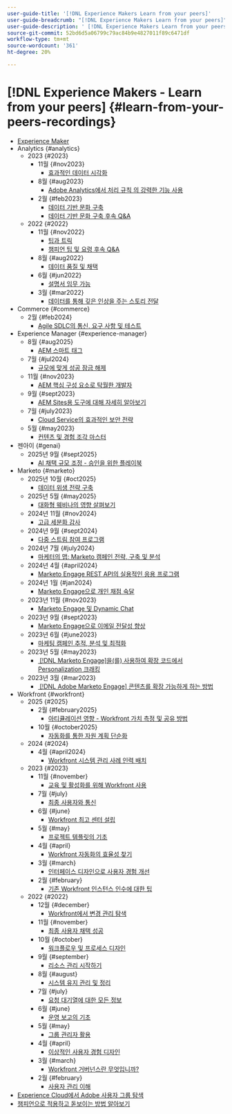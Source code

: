 ```yaml
---
user-guide-title: '[!DNL Experience Makers Learn from your peers]'
user-guide-breadcrumb: "[!DNL Experience Makers Learn from your peers]"
user-guide-description: ' [!DNL Experience Makers Learn from your peers]의 녹음/녹화 컬렉션'
source-git-commit: 52bd6d5a06799c79ac84b9e4827011f89c6471df
workflow-type: tm+mt
source-wordcount: '361'
ht-degree: 20%

---
```



# [!DNL Experience Makers - Learn from your peers] {#learn-from-your-peers-recordings}

+ [Experience Maker](overview.md)
+ Analytics {#analytics}
   + 2023 {#2023}
      + 11월 {#nov2023}
         + [효과적인 데이터 시각화](analytics/nov2023/impactful-data-visualizations.md)
      + 8월 {#aug2023}
         + [Adobe Analytics에서 처리 규칙 의 강력한 기능 사용](analytics/aug2023/processing-rules.md)
      + 2월 {#feb2023}
         + [데이터 기반 문화 구축](analytics/feb2023/data-driven-culture.md)
         + [데이터 기반 문화 구축 후속 Q&amp;A](analytics/feb2023/data-driven-culture-q-and-a.md)
   + 2022 {#2022}
      + 11월 {#nov2022}
         + [팁과 트릭](analytics/nov2022/tips-and-tricks.md)
         + [챔피언 팁 및 요령 후속 Q&amp;A](analytics/nov2022/tips-and-tricks-q-and-a.md)
      + 8월 {#aug2022}
         + [데이터 품질 및 채택](analytics/aug2022/data-quality.md)
      + 6월 {#jun2022}
         + [설명서 임무 가능](analytics/june2022/mission-possible.md)
      + 3월 {#mar2022}
         + [데이터를 통해 깊은 인상을 주는 스토리 전달](analytics/mar2022/stories-with-data.md)
+ Commerce {#commerce}
   + 2월 {#feb2024}
      + [Agile SDLC의 통신, 요구 사항 및 테스트](commerce/2024/agile-sdlc.md)
+ Experience Manager {#experience-manager}
   + 8월 {#aug2025}
      + [AEM 스마트 태그](experience-manager/aug2025/smart-tags.md)
   + 7월 {#jul2024}
      + [규모에 맞게 성공 잠금 해제](experience-manager/july2024/global-digital-presence.md)
   + 11월 {#nov2023}
      + [AEM 핵심 구성 요소로 탁월한 개발자](experience-manager/nov2023/core-components.md)
   + 9월 {#sept2023}
      + [AEM Sites용 도구에 대해 자세히 알아보기](experience-manager/sept2023/aem-sites-tools.md)
   + 7월 {#july2023}
      + [Cloud Service의 효과적인 보안 전략](experience-manager/july2023/effective-security-strategies-in-cloud-service.md)
   + 5월 {#may2023}
      + [컨텐츠 및 경험 조각 마스터](experience-manager/may2023/mastering-content-and-experience-fragments.md)
+ 젠아이 {#genai}
   + 2025년 9월 {#sept2025}
      + [AI 채택 규모 조정 - 승인을 위한 플레이북](genai/sept2025/scale-ai-adoption-a-playbook-for-approvals.md)
+ Marketo {#marketo}
   + 2025년 10월 {#oct2025}
      + [데이터 위생 전략 구축](marketo/oct2025/data-hygiene-strategy.md)
   + 2025년 5월 {#may2025}
      + [대화형 웨비나의 영향 살펴보기](marketo/may2025/interactive-webinars.md)
   + 2024년 11월 {#nov2024}
      + [고급 세분화 감사](marketo/nov2024/advanced-segmentation.md)
   + 2024년 9월 {#sept2024}
      + [다중 스트림 참여 프로그램](marketo/sept2024/multi-stream-engagement-programs.md)
   + 2024년 7월 {#july2024}
      + [마케터의 맵: Marketo 캠페인 전략, 구축 및 분석](marketo/july2024/marketers-map-marketo-campaigns.md)
   + 2024년 4월 {#april2024}
      + [Marketo Engage REST API의 실용적인 응용 프로그램](marketo/april2024/practical-applications-of-marketo-engage-rest-api.md)
   + 2024년 1월 {#jan2024}
      + [Marketo Engage으로 개인 채점 숙달](marketo/jan2024/person-scoring-mastery.md)
   + 2023년 11월 {#nov2023}
      + [Marketo Engage 및 Dynamic Chat](marketo/nov2023/dynamic-chat.md)
   + 2023년 9월 {#sept2023}
      + [Marketo Engage으로 이메일 전달성 향상](marketo/sept2023/email-deliverability.md)
   + 2023년 6월 {#june2023}
      + [마케팅 캠페인 추적, 분석 및 최적화](marketo/june2023/marketing-campaigns.md)
   + 2023년 5월 {#may2023}
      + [&#x200B; [!DNL Marketo Engage]을(를) 사용하여 확장 코드에서 Personalization 크래킹](marketo/may2023/personalization-at-scale.md)
   + 2023년 3월 {#mar2023}
      + [&#x200B; [!DNL Adobe Marketo Engage] 콘텐츠를 확장 가능하게 하는 방법](marketo/mar2023/templates-tokens-teamwork.md)
+ Workfront {#workfront}
   + 2025 {#2025}
      + 2월 {#february2025}
         + [아티큘레이션 영향 - Workfront 가치 측정 및 공유 방법](workfront/2025/how-to-measure-and-share-workfront-value.md)
      + 10월 {#october2025}
         + [자동화를 통한 자원 계획 단순화](workfront/2025/simplify-resource-planning-with-automation.md)
   + 2024 {#2024}
      + 4월 {#april2024}
         + [Workfront 시스템 관리 사례 인력 배치](workfront/2024/04/staffing-your-workfront-system-admin-practice.md)
   + 2023 {#2023}
      + 11월 {#november}
         + [교육 및 활성화를 위해 Workfront 사용](workfront/2023/11/using-workfront-for-training-and-enablement.md)
      + 7월 {#july}
         + [최종 사용자와 통신](workfront/2023/07/communicating-with-end-users.md)
      + 6월 {#june}
         + [Workfront 최고 센터 설립](workfront/2023/06/establishing-a-workfront-center-of-excellence.md)
      + 5월 {#may}
         + [프로젝트 템플릿의 기초](workfront/2023/05/foundations-of-project-templates.md)
      + 4월 {#april}
         + [Workfront 자동화의 효율성 찾기](workfront/2023/04/finding-efficiencies-in-workfront-automation.md)
      + 3월 {#march}
         + [인터페이스 디자인으로 사용자 경험 개선](workfront/2023/03/improving-user-experience-with-interface-design.md)
      + 2월 {#february}
         + [기존 Workfront 인스턴스 인수에 대한 팁](workfront/2023/02/tips-for-taking-over-an-existing-workfront-instance.md)
   + 2022 {#2022}
      + 12월 {#december}
         + [Workfront에서 변경 관리 탐색](workfront/2022/12/navigating-change-management.md)
      + 11월 {#november}
         + [최종 사용자 채택 성공](workfront/2022/11/successful-end-user-adoption.md)
      + 10월 {#october}
         + [워크플로우 및 프로세스 디자인](workfront/2022/10/workflow-and-process-design.md)
      + 9월 {#september}
         + [리소스 관리 시작하기](workfront/2022/09/getting-started-with-resource-management.md)
      + 8월 {#august}
         + [시스템 유지 관리 및 정리](workfront/2022/08/system-maintenance-and-cleanup.md)
      + 7월 {#july}
         + [요청 대기열에 대한 모든 정보](workfront/2022/07/all-about-request-queues.md)
      + 6월 {#june}
         + [운영 보고의 기초](workfront/2022/06/foundations-of-operational-reporting.md)
      + 5월 {#may}
         + [그룹 관리자 활용](workfront/2022/05/leveraging-the-group-admin.md)
      + 4월 {#april}
         + [이상적인 사용자 경험 디자인](workfront/2022/04/designing-an-ideal-user-experience.md)
      + 3월 {#march}
         + [Workfront 거버넌스란 무엇입니까?](workfront/2022/03/what-is-workfront-governance.md)
      + 2월 {#february}
         + [사용자 관리 이해](workfront/2022/02/understanding-user-management.md)
+ [Experience Cloud에서 Adobe 사용자 그룹 탐색](./adobe-user-groups.md)
+ [챔피언으로 적용하고 돋보이는 방법 알아보기](./adobe-champion-application.md)
